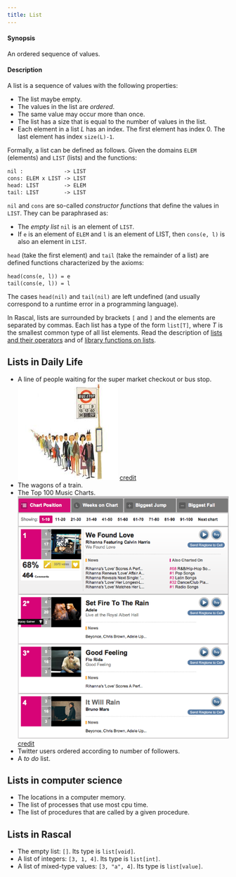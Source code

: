 ```yaml
---
title: List
---
```


#### Synopsis

An ordered sequence of values.

#### Description

A list is a sequence of values with the following properties:

*  The list maybe empty.
*  The values in the list are _ordered_.
*  The same value may occur more than once.
*  The list has a size that is equal to the number of values in the list.
*  Each element in a list _L_ has an index. The first element has index 0. The last element has index `size(L)-1`.


Formally, a list can be defined as follows. Given the domains `ELEM` (elements) and `LIST` (lists) and the functions:
```rascal
nil :             -> LIST
cons: ELEM x LIST -> LIST
head: LIST        -> ELEM
tail: LIST        -> LIST
```
`nil` and `cons` are so-called _constructor functions_ that define the values in `LIST`. They can be paraphrased as:

*  The _empty list_ `nil` is an element of `LIST`.
*  If `e` is an element of `ELEM` and `l` is an element of LIST, then `cons(e, l)` is also an element in `LIST`.


`head` (take the first element) and `tail` (take the remainder of a list)
are defined functions characterized by the axioms:
```rascal
head(cons(e, l)) = e
tail(cons(e, l)) = l
```
The cases `head(nil)` and `tail(nil)` are left undefined (and usually correspond to a runtime error in a programming language).

In Rascal, lists are surrounded by brackets `[` and `]` and the elements are separated by commas.
Each list has a type of the form `list[T]`, where _T_ is the smallest common type of all list elements.
Read the description of [lists and their operators](../../Rascal/Expressions/Values/List)
and of [library functions on lists](../../Library/List).

## Lists in Daily Life

*  A line of people waiting for the super market checkout or bus stop. 
   ![](/assets/Rascalopedia/List/queue.png)
   [credit](http://www.realbollywood.com)
*  The wagons of a train.
*  The Top 100 Music Charts.
   ![](/assets/Rascalopedia/List/hot100.png)
   [credit](http://www.billboard.com/charts/hot-100#/charts/hot-100)
*  Twitter users ordered according to number of followers.
*  A _to do_ list.


## Lists in computer science

*  The locations in a computer memory.
*  The list of processes that use most cpu time.
*  The list of procedures that are called by a given procedure.


## Lists in Rascal

*  The empty list: `[]`. Its type is `list[void]`.
*  A list of integers: `[3, 1, 4]`. Its type is `list[int]`.
*  A list of mixed-type values: `[3, "a", 4]`. Its type is `list[value]`.


